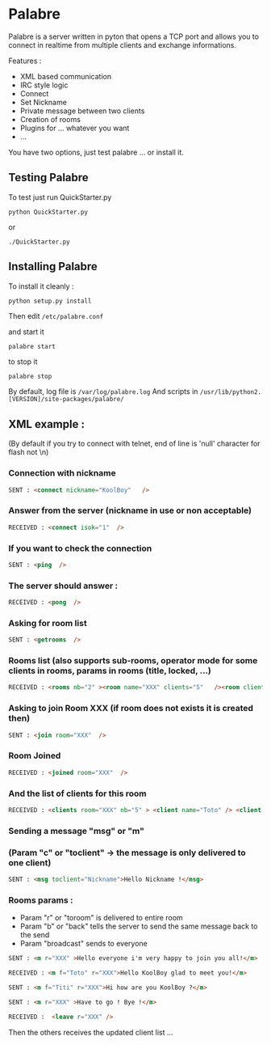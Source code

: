 Palabre 
======

Palabre is a server written in pyton that opens a TCP port and allows you to connect in realtime from multiple clients and exchange informations.

Features : 
* XML based communication
* IRC style logic
* Connect
* Set Nickname
* Private message between two clients
* Creation of rooms
* Plugins for ... whatever you want
* ...

You have two options, just test palabre ... or install it.

## Testing Palabre
To test just run QuickStarter.py
```shell
python QuickStarter.py
```
or 
```shell
./QuickStarter.py
```


## Installing Palabre

To install it cleanly :
```bash
python setup.py install
```
Then edit `/etc/palabre.conf`

and start it 

`palabre start`

to stop it 

`palabre stop`

By default, log file is  `/var/log/palabre.log`
And scripts in `/usr/lib/python2.[VERSION]/site-packages/palabre/`


## XML example :
(By default if you try to connect with telnet, end of line is 'null' character for flash  not \n)



### Connection with nickname
```html
SENT : <connect nickname="KoolBoy"   />
```

### Answer from the server (nickname in use or non acceptable)
```html
RECEIVED : <connect isok="1"  />
```
### If you want to check the connection
```html
SENT : <ping  />
```
### The server should answer :
```html
RECEIVED : <pong  />
```
### Asking for room list
```html
SENT : <getrooms  />
```
### Rooms list (also supports sub-rooms, operator mode for some clients in rooms, params in rooms (title, locked, ...)
```html
RECEIVED : <rooms nb="2" ><room name="XXX" clients="5"   /><room clients="20" name="YYY"  /></rooms>
```
### Asking to join Room XXX (if room does not exists it is created then)
```html
SENT : <join room="XXX"  />
```
### Room Joined
```html
RECEIVED : <joined room="XXX"  />
```
### And the list of clients for this room
```html
RECEIVED : <clients room="XXX" nb="5" > <client name="Toto" /> <client name="Titi" /> [...]  </clients>
```
### Sending a message "msg" or "m"
### (Param "c" or "toclient" -> the message is only delivered to one client)
```html
SENT : <msg toclient="Nickname">Hello Nickname !</msg>
```

### Rooms params :
* Param "r" or "toroom" is delivered to entire room
* Param "b" or "back" tells the server to send the same message back to the send
* Param "broadcast" sends to everyone

```html
SENT : <m r="XXX" >Hello everyone i'm very happy to join you all!</m>

RECEIVED : <m f="Toto" r="XXX">Hello KoolBoy glad to meet you!</m>

SENT : <m f="Titi" r="XXX">Hi how are you KoolBoy ?</m>

SENT : <m r="XXX" >Have to go ! Bye !</m>

RECEIVED :  <leave r="XXX" />
```

Then the others receives the updated client list ...